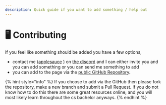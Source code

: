 ```yaml
---
description: Quick guide if you want to add something / help out
---
```


# 🖥 Contributing

If you feel like something should be added you have a few options,&#x20;

* contact me ([applesauce](http://127.0.0.1:5000/u/L19izUT6YgUOFOnMZwFzK7JLKw13 "mention") ) on [the discord](https://discord.gg/MGG72qsKrn) and I can either invite you and you can add something or you can send me something to add &#x20;
* you can add to the page via the [public GitHub Repository](https://github.com/KaiErikNiermann/VU-Amst-Guide).

{% hint style="info" %}
If you choose to add via the GitHub then please fork the repository, make a new branch and submit a Pull Request. If you do not know how to do this there are some great resources online, and you will most likely learn throughout the cs bachelor anyways.
{% endhint %}
